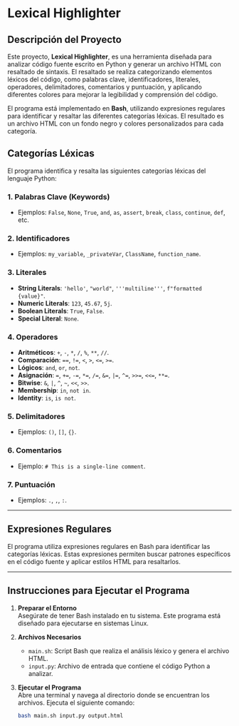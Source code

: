 # Lexical Highlighter

## Descripción del Proyecto

Este proyecto, **Lexical Highlighter**, es una herramienta diseñada para analizar código fuente escrito en Python y generar un archivo HTML con resaltado de sintaxis. El resaltado se realiza categorizando elementos léxicos del código, como palabras clave, identificadores, literales, operadores, delimitadores, comentarios y puntuación, y aplicando diferentes colores para mejorar la legibilidad y comprensión del código.

El programa está implementado en **Bash**, utilizando expresiones regulares para identificar y resaltar las diferentes categorías léxicas. El resultado es un archivo HTML con un fondo negro y colores personalizados para cada categoría.

## Categorías Léxicas

El programa identifica y resalta las siguientes categorías léxicas del lenguaje Python:

### 1. **Palabras Clave (Keywords)**
- Ejemplos: `False`, `None`, `True`, `and`, `as`, `assert`, `break`, `class`, `continue`, `def`, etc.

### 2. **Identificadores**
- Ejemplos: `my_variable`, `_privateVar`, `ClassName`, `function_name`.

### 3. **Literales**
- **String Literals**: `'hello'`, `"world"`, `'''multiline'''`, `f"formatted {value}"`.
- **Numeric Literals**: `123`, `45.67`, `5j`.
- **Boolean Literals**: `True`, `False`.
- **Special Literal**: `None`.

### 4. **Operadores**
- **Aritméticos**: `+`, `-`, `*`, `/`, `%`, `**`, `//`.
- **Comparación**: `==`, `!=`, `<`, `>`, `<=`, `>=`.
- **Lógicos**: `and`, `or`, `not`.
- **Asignación**: `=`, `+=`, `-=`, `*=`, `/=`, `&=`, `|=`, `^=`, `>>=`, `<<=`, `**=`.
- **Bitwise**: `&`, `|`, `^`, `~`, `<<`, `>>`.
- **Membership**: `in`, `not in`.
- **Identity**: `is`, `is not`.

### 5. **Delimitadores**
- Ejemplos: `()`, `[]`, `{}`.

### 6. **Comentarios**
- Ejemplo: `# This is a single-line comment`.

### 7. **Puntuación**
- Ejemplos: `.`, `,`, `:`.

---

## Expresiones Regulares

El programa utiliza expresiones regulares en Bash para identificar las categorías léxicas. Estas expresiones permiten buscar patrones específicos en el código fuente y aplicar estilos HTML para resaltarlos.

---

## Instrucciones para Ejecutar el Programa

1. **Preparar el Entorno**  
   Asegúrate de tener Bash instalado en tu sistema. Este programa está diseñado para ejecutarse en sistemas Linux.

2. **Archivos Necesarios**  
   - `main.sh`: Script Bash que realiza el análisis léxico y genera el archivo HTML.
   - `input.py`: Archivo de entrada que contiene el código Python a analizar.

3. **Ejecutar el Programa**  
   Abre una terminal y navega al directorio donde se encuentran los archivos. Ejecuta el siguiente comando:

   ```bash
   bash main.sh input.py output.html